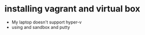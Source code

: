 # installing vagrant and virtual box
* My laptop doesn't support hyper-v
* using and sandbox and putty
